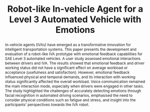 ---
layout: publication
sitemap: false
title: "Robot-like In-vehicle Agent for a Level 3 Automated Vehicle with Emotions"
authors: Zeng, X., Alam, M. S., Bazilinskyy, P.
pdf: zeng_emotion
image: zeng_emotion.jpg
display: Submitted
year: 2025
doi:
code: https://github.com/esse009/emotion-face
suppmat: https://www.dropbox.com/scl/fo/962bbgpgdjerz7mpa0ik4/AFk-31Schu0wxc1kYgtgUfE?rlkey=h6h9hee11r90uc03xozvly8pk&st=0ju24wjq
abstract: "In-vehicle agents (IVAs) have emerged as a transformative innovation for intelligent transportation systems. This paper presents the development and evaluation of a robot-like IVA prototype with emotional feedback capabilities for SAE Level 3 automated vehicles. A user study assessed emotional interactions between drivers and IVA. The results showed that emotional feedback and driver working status did not have a significant effect on average workload or acceptance (usefulness and satisfaction). However, emotional feedback influenced physical and temporal demands, and its interaction with working status significantly affected the overall workload. Voice communication remained the main interaction mode, especially when drivers were engaged in other tasks. The study highlighted the challenges of accurately detecting emotions through facial recognition in automated driving scenarios, emphasised the need to consider physical conditions such as fatigue and stress, and insight into the participants' perspectives towards the IVA robot."
---